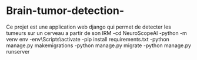 # Brain-tumor-detection-
Ce projet est une application web django qui permet de detecter les tumeurs sur un cerveau a partir de son IRM
-cd NeuroScopeAI 
-python -m venv env
-env\Scripts\activate
-pip install requirements.txt
-python manage.py makemigrations
-python manage.py migrate
-python manage.py runserver
